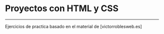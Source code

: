 # Proyectos con HTML y CSS
***
Ejercicios de practica basado en el material de [victorroblesweb.es]

